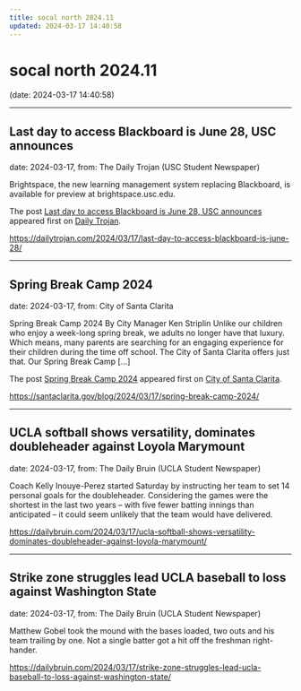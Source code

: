 ```yaml
---
title: socal north 2024.11
updated: 2024-03-17 14:40:58
---
```


# socal north 2024.11

(date: 2024-03-17 14:40:58)

---

## Last day to access Blackboard is June 28, USC announces

date: 2024-03-17, from: The Daily Trojan (USC Student Newspaper)

<p>Brightspace, the new learning management system replacing Blackboard, is available for preview at brightspace.usc.edu.</p>
<p>The post <a href="https://dailytrojan.com/2024/03/17/last-day-to-access-blackboard-is-june-28/">Last day to access Blackboard is June 28, USC announces</a> appeared first on <a href="https://dailytrojan.com">Daily Trojan</a>.</p>
 

<https://dailytrojan.com/2024/03/17/last-day-to-access-blackboard-is-june-28/>

---

## Spring Break Camp 2024

date: 2024-03-17, from: City of Santa Clarita

<p>Spring Break Camp 2024 By City Manager Ken Striplin Unlike our children who enjoy a week-long spring break, we adults no longer have that luxury. Which means, many parents are searching for an engaging experience for their children during the time off school. The City of Santa Clarita offers just that. Our Spring Break Camp [&#8230;]</p>
<p>The post <a href="https://santaclarita.gov/blog/2024/03/17/spring-break-camp-2024/">Spring Break Camp 2024</a> appeared first on <a href="https://santaclarita.gov">City of Santa Clarita</a>.</p>
 

<https://santaclarita.gov/blog/2024/03/17/spring-break-camp-2024/>

---

## UCLA softball shows versatility, dominates doubleheader against Loyola Marymount

date: 2024-03-17, from: The Daily Bruin (UCLA Student Newspaper)

Coach Kelly Inouye-Perez started Saturday by instructing her team to set 14 personal goals for the doubleheader.
Considering the games were the shortest in the last two years &#8211; with five fewer batting innings than anticipated &#8211; it could seem unlikely that the team would have delivered. 

<https://dailybruin.com/2024/03/17/ucla-softball-shows-versatility-dominates-doubleheader-against-loyola-marymount/>

---

## Strike zone struggles lead UCLA baseball to loss against Washington State

date: 2024-03-17, from: The Daily Bruin (UCLA Student Newspaper)

Matthew Gobel took the mound with the bases loaded, two outs and his team trailing by one.
Not a single batter got a hit off the freshman right-hander. 

<https://dailybruin.com/2024/03/17/strike-zone-struggles-lead-ucla-baseball-to-loss-against-washington-state/>

